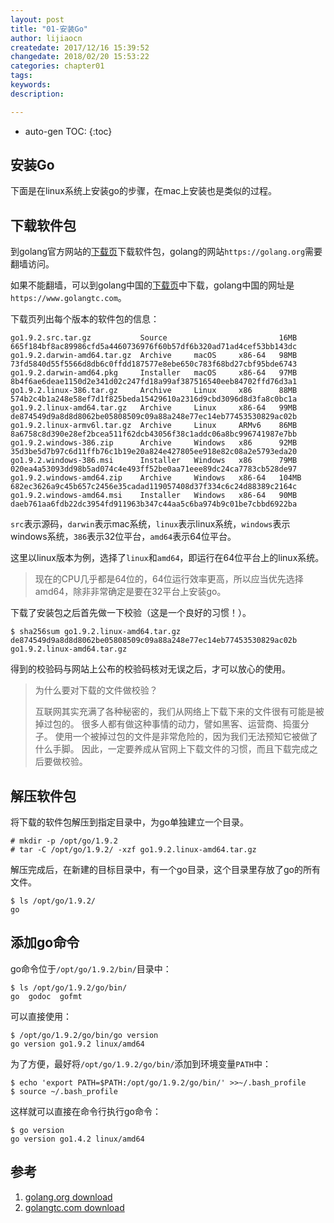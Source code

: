```yaml
---
layout: post
title: "01-安装Go"
author: lijiaocn
createdate: 2017/12/16 15:39:52
changedate: 2018/02/20 15:53:22
categories: chapter01
tags:
keywords:
description: 

---
```


* auto-gen TOC:
{:toc}

## 安装Go

下面是在linux系统上安装go的步骤，在mac上安装也是类似的过程。

## 下载软件包

到golang官方网站的[下载页][1]下载软件包，golang的网站`https://golang.org`需要翻墙访问。

如果不能翻墙，可以到golang中国的[下载页][2]中下载，golang中国的网址是`https://www.golangtc.com`。

下载页列出每个版本的软件包的信息：

	go1.9.2.src.tar.gz           Source                         16MB   665f184bf8ac89986cfd5a4460736976f60b57df6b320ad71ad4cef53bb143dc
	go1.9.2.darwin-amd64.tar.gz  Archive     macOS     x86-64   98MB   73fd5840d55f5566d8db6c0ffdd187577e8ebe650c783f68bd27cbf95bde6743
	go1.9.2.darwin-amd64.pkg     Installer   macOS     x86-64   97MB   8b4f6ae6deae1150d2e341d02c247fd18a99af387516540eeb84702ffd76d3a1
	go1.9.2.linux-386.tar.gz     Archive     Linux     x86      88MB   574b2c4b1a248e58ef7d1f825beda15429610a2316d9cbd3096d8d3fa8c0bc1a
	go1.9.2.linux-amd64.tar.gz   Archive     Linux     x86-64   99MB   de874549d9a8d8d8062be05808509c09a88a248e77ec14eb77453530829ac02b
	go1.9.2.linux-armv6l.tar.gz  Archive     Linux     ARMv6    86MB   8a6758c8d390e28ef2bcea511f62dcb43056f38c1addc06a8bc996741987e7bb
	go1.9.2.windows-386.zip      Archive     Windows   x86      92MB   35d3be5d7b97c6d11ffb76c1b19e20a824e427805ee918e82c08a2e5793eda20
	go1.9.2.windows-386.msi      Installer   Windows   x86      79MB   020ea4a53093dd98b5ad074c4e493ff52be0aa71eee89dc24ca7783cb528de97
	go1.9.2.windows-amd64.zip    Archive     Windows   x86-64   104MB  682ec3626a9c45b657c2456e35cadad119057408d37f334c6c24d88389c2164c
	go1.9.2.windows-amd64.msi    Installer   Windows   x86-64   90MB   daeb761aa6fdb22dc3954fd911963b347c44aa5c6ba974b9c01be7cbbd6922ba

`src`表示源码，`darwin`表示mac系统，`linux`表示linux系统，`windows`表示windows系统，`386`表示32位平台，`amd64`表示64位平台。

这里以linux版本为例，选择了`linux`和`amd64`，即运行在64位平台上的linux系统。

>现在的CPU几乎都是64位的，64位运行效率更高，所以应当优先选择amd64，除非非常确定是要在32平台上安装go。

下载了安装包之后首先做一下校验（这是一个良好的习惯！）。

	$ sha256sum go1.9.2.linux-amd64.tar.gz
	de874549d9a8d8d8062be05808509c09a88a248e77ec14eb77453530829ac02b  go1.9.2.linux-amd64.tar.gz

得到的校验码与网站上公布的校验码核对无误之后，才可以放心的使用。

> 为什么要对下载的文件做校验？
>
> 互联网其实充满了各种秘密的，我们从网络上下载下来的文件很有可能是被掉过包的。
> 很多人都有做这种事情的动力，譬如黑客、运营商、捣蛋分子。
> 使用一个被掉过包的文件是非常危险的，因为我们无法预知它被做了什么手脚。
> 因此，一定要养成从官网上下载文件的习惯，而且下载完成之后要做校验。

## 解压软件包

将下载的软件包解压到指定目录中，为go单独建立一个目录。

	# mkdir -p /opt/go/1.9.2
	# tar -C /opt/go/1.9.2/ -xzf go1.9.2.linux-amd64.tar.gz

解压完成后，在新建的目标目录中，有一个go目录，这个目录里存放了go的所有文件。

	$ ls /opt/go/1.9.2/
	go

## 添加go命令

go命令位于`/opt/go/1.9.2/bin/`目录中：

	$ ls /opt/go/1.9.2/go/bin/
	go  godoc  gofmt

可以直接使用：

	$ /opt/go/1.9.2/go/bin/go version
	go version go1.9.2 linux/amd64

为了方便，最好将`/opt/go/1.9.2/go/bin/`添加到环境变量`PATH`中：

	$ echo 'export PATH=$PATH:/opt/go/1.9.2/go/bin/' >>~/.bash_profile
	$ source ~/.bash_profile

这样就可以直接在命令行执行go命令：

	$ go version
	go version go1.4.2 linux/amd64

## 参考

1. [golang.org download][1]
2. [golangtc.com download][2]

[1]: https://golang.org/dl/ "golang.org download"
[2]: https://www.golangtc.com/download "golangtc.com download"
